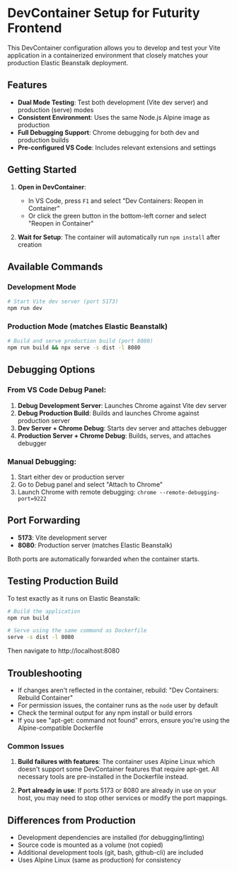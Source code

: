 # DevContainer Setup for Futurity Frontend

This DevContainer configuration allows you to develop and test your Vite application in a containerized environment that closely matches your production Elastic Beanstalk deployment.

## Features

- **Dual Mode Testing**: Test both development (Vite dev server) and production (serve) modes
- **Consistent Environment**: Uses the same Node.js Alpine image as production
- **Full Debugging Support**: Chrome debugging for both dev and production builds
- **Pre-configured VS Code**: Includes relevant extensions and settings

## Getting Started

1. **Open in DevContainer**: 
   - In VS Code, press `F1` and select "Dev Containers: Reopen in Container"
   - Or click the green button in the bottom-left corner and select "Reopen in Container"

2. **Wait for Setup**: The container will automatically run `npm install` after creation

## Available Commands

### Development Mode
```bash
# Start Vite dev server (port 5173)
npm run dev
```

### Production Mode (matches Elastic Beanstalk)
```bash
# Build and serve production build (port 8080)
npm run build && npx serve -s dist -l 8080
```

## Debugging Options

### From VS Code Debug Panel:

1. **Debug Development Server**: Launches Chrome against Vite dev server
2. **Debug Production Build**: Builds and launches Chrome against production server
3. **Dev Server + Chrome Debug**: Starts dev server and attaches debugger
4. **Production Server + Chrome Debug**: Builds, serves, and attaches debugger

### Manual Debugging:

1. Start either dev or production server
2. Go to Debug panel and select "Attach to Chrome"
3. Launch Chrome with remote debugging: `chrome --remote-debugging-port=9222`

## Port Forwarding

- **5173**: Vite development server
- **8080**: Production server (matches Elastic Beanstalk)

Both ports are automatically forwarded when the container starts.

## Testing Production Build

To test exactly as it runs on Elastic Beanstalk:

```bash
# Build the application
npm run build

# Serve using the same command as Dockerfile
serve -s dist -l 8080
```

Then navigate to http://localhost:8080

## Troubleshooting

- If changes aren't reflected in the container, rebuild: "Dev Containers: Rebuild Container"
- For permission issues, the container runs as the `node` user by default
- Check the terminal output for any npm install or build errors
- If you see "apt-get: command not found" errors, ensure you're using the Alpine-compatible Dockerfile

### Common Issues

1. **Build failures with features**: The container uses Alpine Linux which doesn't support some DevContainer features that require apt-get. All necessary tools are pre-installed in the Dockerfile instead.

2. **Port already in use**: If ports 5173 or 8080 are already in use on your host, you may need to stop other services or modify the port mappings.

## Differences from Production

- Development dependencies are installed (for debugging/linting)
- Source code is mounted as a volume (not copied)
- Additional development tools (git, bash, github-cli) are included
- Uses Alpine Linux (same as production) for consistency